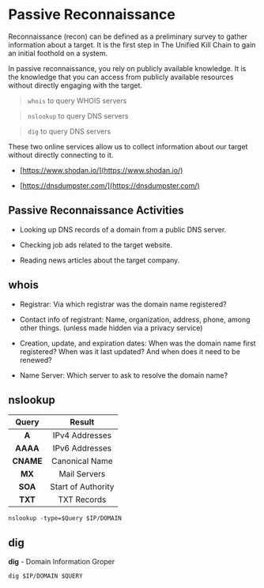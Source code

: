 
# Passive Reconnaissance

Reconnaissance (recon) can be defined as a preliminary survey to gather information about a target. It is the first step in The Unified Kill Chain to gain an initial foothold on a system.

In passive reconnaissance, you rely on publicly available knowledge. It is the knowledge that you can access from publicly available resources without directly engaging with the target. 


> `whois` to query WHOIS servers  

> `nslookup` to query DNS servers  

> `dig` to query DNS servers  


These two online services allow us to collect information about our target without directly connecting to it.

- [https://www.shodan.io/](https://www.shodan.io/)

- [https://dnsdumpster.com/](https://dnsdumpster.com/)



## Passive Reconnaissance Activities

- Looking up DNS records of a domain from a public DNS server.

- Checking job ads related to the target website.

- Reading news articles about the target company.

## whois

- Registrar: Via which registrar was the domain name registered?

- Contact info of registrant: Name, organization, address, phone, among other things. (unless made hidden via a privacy service)

- Creation, update, and expiration dates: When was the domain name first registered? When was it last updated? And when does it need to be renewed?

- Name Server: Which server to ask to resolve the domain name?

## nslookup

| **Query** | **Result**         |
|:---------:|:------------------:|
| **A**     | IPv4 Addresses     |
| **AAAA**  | IPv6 Addresses     |
| **CNAME** | Canonical Name     |
| **MX**    | Mail Servers       |
| **SOA**   | Start of Authority |
| **TXT**   | TXT Records        |

`nslookup -type=$Query $IP/DOMAIN`

## dig 

**dig** - Domain Information Groper

`dig $IP/DOMAIN $QUERY`

